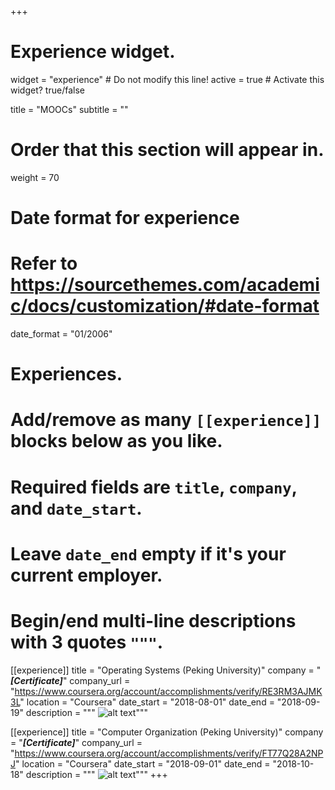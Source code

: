 +++
# Experience widget.
widget = "experience"  # Do not modify this line!
active = true  # Activate this widget? true/false

title = "MOOCs"
subtitle = ""

# Order that this section will appear in.
weight = 70

# Date format for experience
#   Refer to https://sourcethemes.com/academic/docs/customization/#date-format
date_format = "01/2006"

# Experiences.
#   Add/remove as many `[[experience]]` blocks below as you like.
#   Required fields are `title`, `company`, and `date_start`.
#   Leave `date_end` empty if it's your current employer.
#   Begin/end multi-line descriptions with 3 quotes `"""`.


[[experience]]
  title = "Operating Systems (Peking University)"
  company = "**_[Certificate]_**"
  company_url = "https://www.coursera.org/account/accomplishments/verify/RE3RM3AJMK3L"
  location = "Coursera"
  date_start = "2018-08-01"
  date_end = "2018-09-19"
  description = """
![alt text](img/mooc/Coursera_OS.jpg)"""

[[experience]]
  title = "Computer Organization (Peking University)"
  company = "**_[Certificate]_**"
  company_url = "https://www.coursera.org/account/accomplishments/verify/FT77Q28A2NPJ"
  location = "Coursera"
  date_start = "2018-09-01"
  date_end = "2018-10-18"
  description = """
![alt text](img/mooc/Coursera_CO.jpg)"""
+++
